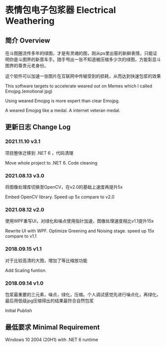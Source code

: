 # 表情包电子包浆器 Electrical Weathering 

## 简介 Overview
在斗图圈流传多年的绿图，才是有灵魂的图，刚从ps里出窑的新鲜表情，只能证明你是斗图界的新晋车手。随手甩出一张不知道被压缩多少次的绿图，方能彰显斗图界的尊贵元老身份。

这个软件可以加速一张图片在互联网中传输受到的损耗，从而达到快速包浆的效果

This software targets to accelerate weared out on Memes which I called Emojpg.(emotional jpg)

Using weared Emojpg is more expert than clear Emojpg.

A weared Emojpg like a medal. A internet veteran medal.


## 更新日志 Change Log
### 2021.11.10 v3.1
项目整体迁移到 .NET 6 ，代码清理

Move whole project to .NET 6. Code cleaning

### 2021.08.13 v3.0
将图像处理库切换至OpenCV，在v2.0的基础上速度再提升5x

Embed OpenCV library. Speed up 5x compare to v2.0

### 2021.08.12 v2.0
使用WPF重写UI，对绿化和噪点使用指针加速，图像处理速度相比v1.1提升15x

Rewrite UI with WPF. Optimize Greening and Noising stage. speed up 15x compare to v1.1

### 2018.09.15 v1.1
对于比较高清的大图，增加了等比缩放功能

Add Scaling funtion.

### 2018.09.14 v1.0
包浆最重要的三元素，噪点，绿化，压缩。个人调试感觉先进行噪点化，再绿化，最后用低级jpg压缩得出的结果最符合自然包浆

Initial Publish

## 最低要求 Minimal Requirement
Windows 10 2004 (20H1) with .NET 6 runtime
